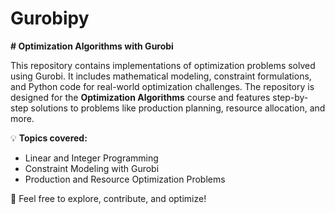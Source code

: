 # Gurobipy
**# Optimization Algorithms with Gurobi**  

This repository contains implementations of optimization problems solved using Gurobi. It includes mathematical modeling, constraint formulations, and Python code for real-world optimization challenges. The repository is designed for the **Optimization Algorithms** course and features step-by-step solutions to problems like production planning, resource allocation, and more.  

💡 **Topics covered:**  
- Linear and Integer Programming  
- Constraint Modeling with Gurobi  
- Production and Resource Optimization Problems  

🚀 Feel free to explore, contribute, and optimize!  
